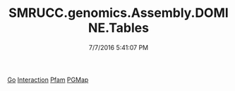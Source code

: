 ﻿---
title: SMRUCC.genomics.Assembly.DOMINE.Tables
date: 7/7/2016 5:41:07 PM
---

[Go](T-SMRUCC.genomics.Assembly.DOMINE.Tables.Go.html)
[Interaction](T-SMRUCC.genomics.Assembly.DOMINE.Tables.Interaction.html)
[Pfam](T-SMRUCC.genomics.Assembly.DOMINE.Tables.Pfam.html)
[PGMap](T-SMRUCC.genomics.Assembly.DOMINE.Tables.PGMap.html)
